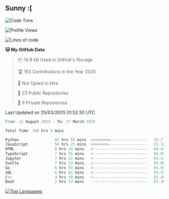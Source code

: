 ## Sunny :[

<!--START_SECTION:waka-->
![Code Time](http://img.shields.io/badge/Code%20Time-187%20hrs%2015%20mins-blue)

![Profile Views](http://img.shields.io/badge/Profile%20Views-0-blue)

![Lines of code](https://img.shields.io/badge/From%20Hello%20World%20I%27ve%20Written-240.6%20thousand%20lines%20of%20code-blue)

**🐱 My GitHub Data** 

> 📦 14.9 kB Used in GitHub's Storage 
 > 
> 🏆 163 Contributions in the Year 2025
 > 
> 🚫 Not Opted to Hire
 > 
> 📜 23 Public Repositories 
 > 
> 🔑 9 Private Repositories 
 > 

 Last Updated on 25/03/2025 01:52:30 UTC
<!--END_SECTION:waka-->

<!--START_SECTION:code-->

```rust
From: 12 August 2024 - To: 27 March 2025

Total Time: 186 hrs 9 mins

Python                65 hrs 55 mins  >>>>>>>>>----------------   35.21 %
JavaScript            58 hrs 21 mins  >>>>>>>>-----------------   31.16 %
HTML                  8 hrs 24 mins   >------------------------   04.49 %
TypeScript            7 hrs 35 mins   >------------------------   04.05 %
Jupyter               7 hrs 22 mins   >------------------------   03.94 %
Svelte                7 hrs 13 mins   >------------------------   03.86 %
Go                    6 hrs 54 mins   >------------------------   03.69 %
SQL                   6 hrs 42 mins   >------------------------   03.58 %
C++                   4 hrs 39 mins   >------------------------   02.48 %
Bash                  2 hrs 33 mins   -------------------------   01.36 %
```

<!--END_SECTION:code-->


<a href="https://github.com/Ex0TiiC24" align="left"><img src="https://github-readme-stats.vercel.app/api/top-langs/?username=Ex0TiiC24&langs_count=10&title_color=0891b2&text_color=ffffff&icon_color=0891b2&bg_color=1c1917&hide_border=true&locale=en&custom_title=Top%20%Languages" alt="Top Languages" /></a>

